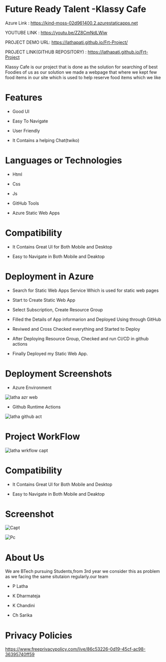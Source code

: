 # Future Ready Talent -Klassy Cafe



Azure Link    : https://kind-moss-02d961400.2.azurestaticapps.net

YOUTUBE LINK : https://youtu.be/ZZ8CmNdLWiw

PROJECT DEMO URL: https://lathapati.github.io/Frt-Project/


PROJECT LINK(GITHUB REPOSITORY) : https://lathapati.github.io/Frt-Project




Klassy Cafe is our project that is done as the solution for searching of best Foodies of us as our solution we made a webpage that where we kept few food items in our site which is used to help reserve food items which we like



# Features
-  Good UI

-  Easy To Navigate

-  User Friendly

-  It Contains a helping Chat(twiko)



# Languages or Technologies

-  Html

-  Css

-  Js

-  GitHub Tools

-  Azure Static Web Apps

# Compatibility
 -  It Contains Great UI for Both Mobile and Desktop
 
 -  Easy to Navigate in Both Mobile and Deaktop

# Deployment in Azure

-  Search for Static Web Apps Service Which is used for static web pages

-  Start to Create Static Web App

-  Select Subscription, Create Resource Group 

-  Filled the Details of App informarion and Deployed Using through GitHub

-  Reviwed and Cross Checked everything and Started to Deploy 

-  After Deploying Resource Group, Checked and run CI/CD in github actions 

-  Finally Deployed my Static Web App.

# Deployment  Screenshots

- Azure Environment

![latha azr web](https://user-images.githubusercontent.com/112966533/198844560-aa6c25ff-9f56-4f65-ad05-b9d207a50216.jpg)


- Github Runtime Actions

![latha github act](https://user-images.githubusercontent.com/112966533/198844577-9fece584-4aaa-4d92-8264-d58b825ce546.jpg)

# Project WorkFlow

![latha wrkflow capt](https://user-images.githubusercontent.com/112966533/198844593-0d4258f9-269a-4d4c-8719-16df7af5489b.jpg)

# Compatibility
 -  It Contains Great UI for Both Mobile and Desktop
 
 -  Easy to Navigate in Both Mobile and Deaktop

# Screenshot
![Capt](https://user-images.githubusercontent.com/112966533/198355827-7eb71bda-0bd7-4ee0-a8fc-c13ecbb9f8f1.jpg)

![Pc](https://user-images.githubusercontent.com/112966533/198355891-cda950d6-6b13-4282-8164-2c4563ff807e.jpg)


# About Us
We are BTech pursuing Students,from 3rd year we consider this as problem as we facing the same situtaion regularly.our team

-  P Latha
 
-  K Dharmateja

-  K Chandini

-  Ch Sarika


# Privacy Policies 

https://www.freeprivacypolicy.com/live/86c53226-0d19-45cf-ac98-36395740ff59


